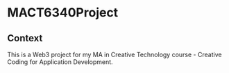 # MACT6340Project

## Context

This is a Web3 project for my MA in Creative Technology course - Creative Coding for Application Development.
